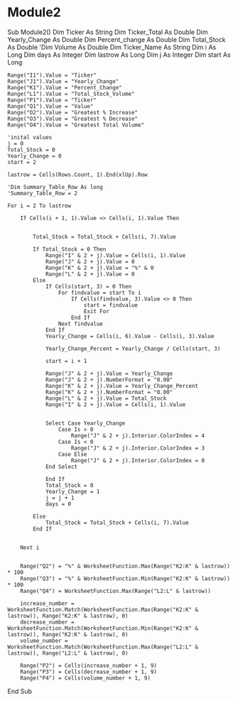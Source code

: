 # Module2
Sub Module2()
    Dim Ticker As String
    Dim Ticker_Total As Double
    Dim Yearly_Change As Double
    Dim Percent_change As Double
    Dim Total_Stock As Double
    'Dim Volume As Double
    Dim Ticker_Name As String
    Dim i As Long
    Dim days As Integer
    Dim lastrow As Long
    Dim j As Integer
    Dim start As Long
    
    
    Range("I1").Value = "Ticker"
    Range("J1").Value = "Yearly_Change"
    Range("K1").Value = "Percent_Change"
    Range("L1").Value = "Total_Stock_Volume"
    Range("P1").Value = "Ticker"
    Range("Q1").Value = "Value"
    Range("O2").Value = "Greatest % Increase"
    Range("O3").Value = "Greatest % Decrease"
    Range("O4").Value = "Greatest Total Volume"
    
    'inital values
    j = 0
    Total_Stock = 0
    Yearly_Change = 0
    start = 2

    lastrow = Cells(Rows.Count, 1).End(xlUp).Row
    
    'Dim Summary_Table_Row As long
    'Summary_Table_Row = 2
    
    For i = 2 To lastrow
    
        If Cells(i + 1, 1).Value <> Cells(i, 1).Value Then
        
        
            Total_Stock = Total_Stock + Cells(i, 7).Value
            
            If Total_Stock = 0 Then
                Range("I" & 2 + j).Value = Cells(i, 1).Value
                Range("J" & 2 + j).Value = 0
                Range("K" & 2 + j).Value = "%" & 0
                Range("L" & 2 + j).Value = 0
            Else
                If Cells(start, 3) = 0 Then
                    For findvalue = start To i
                        If Cells(findvalue, 3).Value <> 0 Then
                            start = findvalue
                            Exit For
                        End If
                    Next findvalue
                End If
                Yearly_Change = Cells(i, 6).Value - Cells(i, 3).Value
                
                Yearly_Change_Percent = Yearly_Change / Cells(start, 3)
            
                start = i + 1
        
                Range("J" & 2 + j).Value = Yearly_Change
                Range("J" & 2 + j).NumberFormat = "0.00"
                Range("K" & 2 + j).Value = Yearly_Change_Percent
                Range("K" & 2 + j).NumberFormat = "0.00"
                Range("L" & 2 + j).Value = Total_Stock
                Range("I" & 2 + j).Value = Cells(i, 1).Value
                
                
                Select Case Yearly_Change
                    Case Is > 0
                        Range("J" & 2 + j).Interior.ColorIndex = 4
                    Case Is < 0
                        Range("J" & 2 + j).Interior.ColorIndex = 3
                    Case Else
                        Range("J" & 2 + j).Interior.ColorIndex = 0
                End Select
                
                End If
                Total_Stock = 0
                Yearly_Change = 1
                j = j + 1
                days = 0
                
            Else
                Total_Stock = Total_Stock + Cells(i, 7).Value
            End If
            
        
        Next i
        
    
        Range("Q2") = "%" & WorksheetFunction.Max(Range("K2:K" & lastrow)) * 100
        Range("Q3") = "%" & WorksheetFunction.Min(Range("K2:K" & lastrow)) * 100
        Range("Q4") = WorksheetFunction.Max(Range("L2:L" & lastrow))
        
        increase_number = WorksheetFunction.Match(WorksheetFunction.Max(Range("K2:K" & lastrow)), Range("K2:K" & lastrow), 0)
        decrease_number = WorksheetFunction.Match(WorksheetFunction.Min(Range("K2:K" & lastrow)), Range("K2:K" & lastrow), 0)
        volume_number = WorksheetFunction.Match(WorksheetFunction.Max(Range("L2:L" & lastrow)), Range("L2:L" & lastrow), 0)
        
        Range("P2") = Cells(increase_number + 1, 9)
        Range("P3") = Cells(decrease_number + 1, 9)
        Range("P4") = Cells(volume_number + 1, 9)
    
    
    
End Sub

